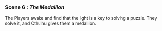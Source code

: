 
### Scene 6 : *The Medallion* ###

The Players awake and find that the light is a key to solving a puzzle.
They solve it, and Cthulhu gives them a medallion.


